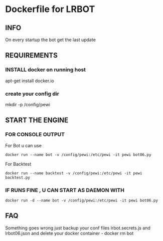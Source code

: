 # Dockerfile for LRBOT

## INFO
On every startup the bot get the last update

## REQUIREMENTS
### INSTALL docker on running host
 
  apt-get install docker.io

### create your config dir

  mkdir -p /config/pewi
  
## START THE ENGINE
  ### FOR CONSOLE OUTPUT
  For Bot u can use
  
    docker run --name bot -v /config/pewi:/etc/pewi -it pewi bot06.py
  
  For Backtest
  
    docker run --name backtest -v /config/pewi:/etc/pewi -it pewi backtest.py
  
  ### IF RUNS FINE , U CAN START AS DAEMON WITH
  
    docker run -d --name bot -v /config/pewi:/etc/pewi -it pewi bot06.py

## FAQ
  Something goes wrong
  just backup your conf files lrbot.secrets.js and lrbot06.json 
  and delete your docker container - docker rm bot
  
